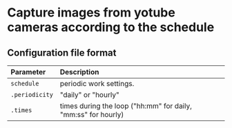 Capture images from yotube cameras according to the schedule
============================================================
Configuration file format
--------------------------
| Parameter                 | Description                                                   |
| :---------------          |:-----------------------------------------------------------   |
| `schedule`                | periodic work settings.                                       |
|   `.periodicity`          | "daily" or "hourly"                                           |
|   `.times`                | times during the loop ("hh:mm" for daily, "mm:ss" for hourly)|
